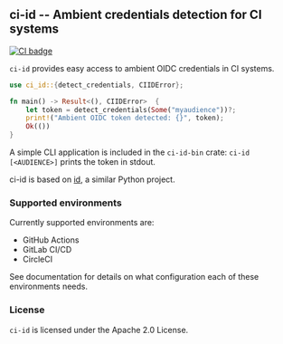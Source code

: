 ## ci-id -- Ambient credentials detection for CI systems

[![CI badge](https://github.com/jku/ci-id/actions/workflows/ci.yml/badge.svg)](https://github.com/jku/ci-id/actions/workflows/ci.yml)

`ci-id` provides easy access to ambient OIDC credentials in CI systems.


```rust
use ci_id::{detect_credentials, CIIDError};

fn main() -> Result<(), CIIDError>  {
    let token = detect_credentials(Some("myaudience"))?;
    print!("Ambient OIDC token detected: {}", token);
    Ok(())
}
```

A simple CLI application is included in the `ci-id-bin` crate: `ci-id [<AUDIENCE>]` prints the token in stdout.

ci-id is based on [id](https://github.com/di/id), a similar Python project.

### Supported environments

Currently supported environments are:
* GitHub Actions
* GitLab CI/CD
* CircleCI

See documentation for details on what configuration each of these environments needs.

### License

`ci-id` is licensed under the Apache 2.0 License.
